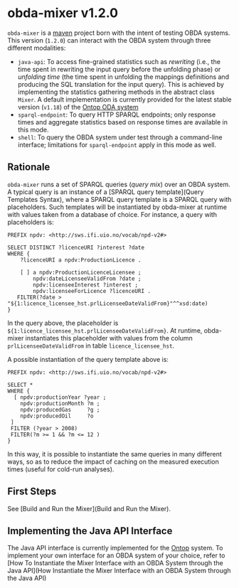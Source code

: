 # obda-mixer v1.2.0

`obda-mixer` is a [maven](http://maven.apache.org/) project born with the intent of testing OBDA systems. This version (`1.2.0`) can interact with the OBDA system through three different modalities:

- `java-api`: To access fine-grained statistics such as _rewriting_ (i.e., the time spent in rewriting the input query before the unfolding phase) or _unfolding time_ (the time spent in unfolding the mappings definitions and producing the SQL translation for the input query). This is achieved by implementing the statistics gathering methods in the abstract class `Mixer`. A default implementation is currently provided for the latest stable version (`v1.18`) of the [Ontop ODA system](https://github.com/ontop/ontop)
- `sparql-endpoint`: To query HTTP SPARQL endpoints; only response times and aggregate statistics based on response times are available in this mode.
- `shell`: To query the OBDA system under test through a command-line interface; limitations for `sparql-endpoint` apply in this mode as well.

## Rationale

`obda-mixer` runs a set of SPARQL queries (_query mix_) over an OBDA system. A typical query is an instance of a [SPARQL query template](Query Templates Syntax), where a SPARQL query template is a SPARQL query with placeholders. Such templates will be instantiated by obda-mixer at runtime with values taken from a database of choice. For instance, a query with placeholders is:

~~~
PREFIX npdv: <http://sws.ifi.uio.no/vocab/npd-v2#>

SELECT DISTINCT ?licenceURI ?interest ?date
WHERE {
    ?licenceURI a npdv:ProductionLicence .
    		
    [ ] a npdv:ProductionLicenceLicensee ;
      	npdv:dateLicenseeValidFrom ?date ;
      	npdv:licenseeInterest ?interest ;
      	npdv:licenseeForLicence ?licenceURI .   
   FILTER(?date > "${1:licence_licensee_hst.prlLicenseeDateValidFrom}"^^xsd:date)	
}
~~~

In the query above, the placeholder is `${1:licence_licensee_hst.prlLicenseeDateValidFrom}`. At runtime, obda-mixer instantiates this placeholder with values from the column `prlLicenseeDateValidFrom` in table `licence_licensee_hst`.

A possible instantiation  of the query template above is:

~~~
PREFIX npdv: <http://sws.ifi.uio.no/vocab/npd-v2#>

SELECT *
WHERE {
  [ npdv:productionYear ?year ;
    npdv:productionMonth ?m ;
    npdv:producedGas     ?g ;
    npdv:producedOil     ?o 
 ]
 FILTER (?year > 2008) 
 FILTER(?m >= 1 && ?m <= 12 )
} 
~~~

In this way, it is possible to instantiate the same queries in many different ways, so as to
reduce the impact of caching on the measured execution times (useful for cold-run analyses).

## First Steps

See [Build and Run the Mixer](Build and Run the Mixer).

## Implementing the Java API Interface

The Java API interface is currently implemented for the [Ontop](https://github.com/ontop/ontop) system. 
To implement your own interface for an OBDA system of your choice, refer to [How To Instantiate the Mixer Interface with an OBDA System through the Java API](How Instantiate the Mixer Interface with an OBDA System through the Java API)
